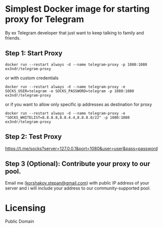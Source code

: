 # Simplest Docker image for starting proxy for Telegram 

By ex Telegram developer that just want to keep talking to family and friends.

## Step 1: Start Proxy

```
docker run --restart always -d --name telegram-proxy -p 1080:1080 ex3ndr/telegram-proxy
```

or with custom credentials
```
docker run --restart always -d --name telegram-proxy -e SOCKS_USER=telegram -e SOCKS_PASSWORD=telegram -p 1080:1080 ex3ndr/telegram-proxy
```

or if you want to allow only specific ip addresses as destination for proxy
```
docker run --restart always -d --name telegram-proxy -e "SOCKS_WHITELIST=8.8.8.8,8.8.4.4,8.8.8.0/22" -p 1080:1080 ex3ndr/telegram-proxy
```

## Step 2: Test Proxy
https://t.me/socks?server=127.0.0.1&port=1080&user=user&pass=password

## Step 3 (Optional): Contribute your proxy to our pool.

Email me (korshakov.stepan@gmail.com) with public IP address of your server and i will include your address to our community-supported pool.

# Licensing

Public Domain

